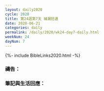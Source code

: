 ```yaml
---
layout: daily2020
cycle: 2020
title: 第24週第7天 補漏拾遺
date: 2020-06-21
categories: daily
permalink: /daily/2020/wk24-day7-daily.html
weekNum: 24
dayNum: 7
---
```


{%- include BibleLinks2020.html -%}

### 禱告：

### 筆記與生活回應：
